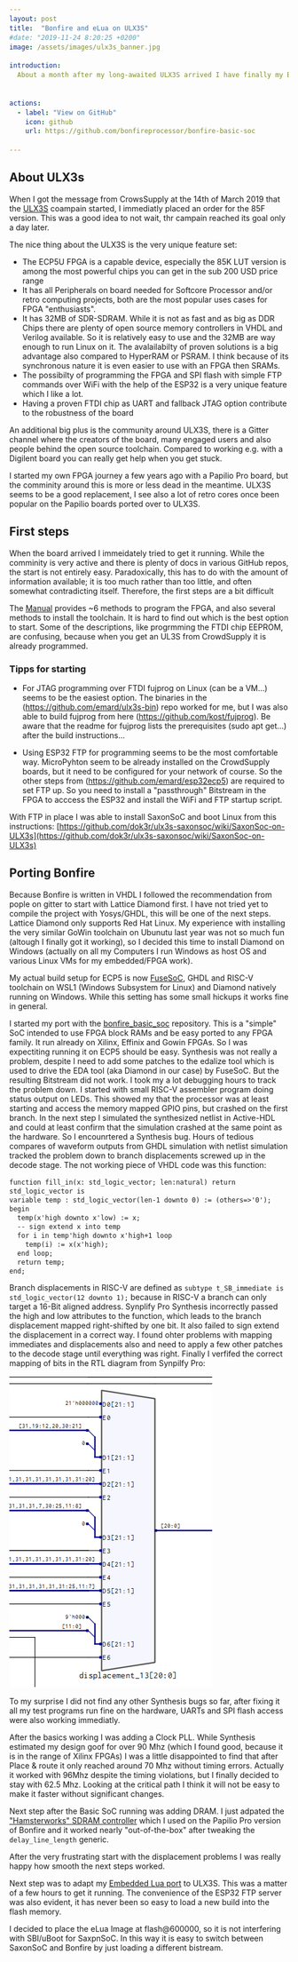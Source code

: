 ```yaml
---
layout: post
title:  "Bonfire and eLua on ULX3S"
#date: "2019-11-24 8:20:25 +0200"
image: /assets/images/ulx3s_banner.jpg

introduction:
  About a month after my long-awaited ULX3S arrived I have finally my Bonfire Project with embedded Lua running on the ULX3s.
  

actions:
  - label: "View on GitHub"
    icon: github
    url: https://github.com/bonfireprocessor/bonfire-basic-soc

---
```


## About ULX3s
When I got the message from CrowsSupply at the 14th of March 2019 that the [ULX3S](https://www.crowdsupply.com/radiona/ulx3s) coampain started, I immediatly placed an order for the 85F version. This was a good idea to not wait, thr campain reached its goal only a day later.

The nice thing about the ULX3S is the very unique feature set:
  * The ECP5U FPGA is a capable device, especially the 85K LUT version is among the most powerful chips you can get in the sub 200 USD price range
  * It has all Peripherals on board needed for Softcore Processor and/or retro computing projects, both are the most popular uses cases for FPGA "enthusiasts". 
  * It has 32MB of SDR-SDRAM.  While it is not as fast and as big as DDR Chips there are plenty of open source memory controllers in VHDL and Verilog available. So it is relatively easy to use and the 32MB are way enough to run Linux on it. The avalailabilty of proven solutions is a big advantage also compared to HyperRAM or PSRAM. I think because of its synchronous nature it is even easier to use with an FPGA then SRAMs.
  * The possibilty of programming the FPGA and SPI flash with simple FTP commands over WiFi with the help of the ESP32 is a very unique feature which I like a lot. 
  * Having a proven FTDI chip as UART and fallback JTAG option contribute to the robustness of the board

An additional big plus is the community around ULX3S, there is a Gitter channel where the creators of the board, many engaged users and also people behind the open source toolchain. Compared to working e.g. with a Digilent board you can really get help when you get stuck.

I started my own FPGA journey a few years ago with a Papilio Pro board, but the comminity around this is more or less dead in the meantime. ULX3S seems to be a good replacement, I see also a lot of retro cores once been popular on the Papilio boards ported over to ULX3S.

## First steps
When the board arrived I immeidately tried to get it running. While the comminity is very active and there is plenty of docs in various GitHub repos, the start is not entirely easy. 
Paradoxically, this has to do with the amount of information available; it is too much rather than too little, and often somewhat contradicting itself. Therefore, the first steps are a bit difficult

The [Manual](https://github.com/emard/ulx3s/blob/master/doc/MANUAL.md) provides ~6 methods to program the FPGA, and also several methods to install the toolchain. It is hard to find out which is the best option to start. 
Some of the descriptions, like progrmming the FTDI chip EEPROM, are confusing, because when you get an UL3S from CrowdSupply it is already programmed.

### Tipps for starting
* For JTAG programming over FTDI fujprog on Linux (can be a VM...) seems to be the easiest option. The binaries in the (https://github.com/emard/ulx3s-bin) repo worked for me, but I was also able to build fujprog from here (https://github.com/kost/fujprog). Be aware that the readme for fujprog lists the prerequisites (sudo apt get...) after the build instructions...

* Using ESP32 FTP for programming seems to be the most comfortable way. MicroPyhton seem to be already installed on the CrowdSupply boards, but it need to be configured for your network of course. So the other steps from (https://github.com/emard/esp32ecp5) are required to set FTP up. So you need to install a "passthrough" Bitstream in the FPGA to acccess the ESP32 and install the WiFi and FTP startup script. 


With FTP in place I was able to install SaxonSoC and boot Linux from this instructions: [https://github.com/dok3r/ulx3s-saxonsoc/wiki/SaxonSoc-on-ULX3s](https://github.com/dok3r/ulx3s-saxonsoc/wiki/SaxonSoc-on-ULX3s)

## Porting Bonfire

Because Bonfire is written in VHDL I followed the recommendation from pople on gitter to start with Lattice Diamond first. I have not tried yet to compile the project with Yosys/GHDL, this will be one of the next steps. Lattice Diamond only supports Red Hat Linux. My experience with installing the very similar GoWin toolchain on Ubunutu last year was not so much fun (altough I finally got it working), so I decided this time to install Diamond on Windows (actually on all my Computers I run Windows as host OS and various Linux VMs for my embedded/FPGA work). 

My actual build setup for ECP5 is now [FuseSoC](https://fusesoc.readthedocs.io/en/rtd/fusesoc.html), GHDL and RISC-V toolchain on WSL1 (Windows Subsystem for Linux) and Diamond natively running on Windows. While this setting has some small hickups it works fine in general. 

I started my port with the [bonfire_basic_soc](https://github.com/bonfireprocessor/bonfire-basic-soc) repository. This is a "simple" SoC intended to use FPGA block RAMs and be easy ported to any FPGA family. It run already on Xilinx, Effinix and Gowin FPGAs. So I was expectiting running it on ECP5 should be easy. Synthesis was not really a problem, despite I need to add some patches to the edalize tool which is used to drive the EDA tool (aka Diamond in our case) by FuseSoC.
But the resulting Bitstream did not work. 
I took my a lot debugging hours to track the problem down. I started with small RISC-V assembler program doing status output on LEDs. This showed my that the processor was at least starting and access the memory mapped GPIO pins, but crashed on the first branch. In the next step I simulated the synthesized netlist in Active-HDL and could at least confirm that the simulation crashed at the same point as the hardware. So I encounrtered a Synthesis bug. 
Hours of tedious compares of waveform outputs from GHDL simulation with netlist simulation tracked the problem down to branch displacements screwed up in the decode stage. 
The not working piece of VHDL code was this function:
```
function fill_in(x: std_logic_vector; len:natural) return std_logic_vector is
variable temp : std_logic_vector(len-1 downto 0) := (others=>'0');
begin
  temp(x'high downto x'low) := x;
  -- sign extend x into temp
  for i in temp'high downto x'high+1 loop
    temp(i) := x(x'high);
  end loop;
  return temp;
end;
```
Branch displacements in RISC-V are defined as `subtype t_SB_immediate is std_logic_vector(12 downto 1);` because in RISC-V a branch can only target a 16-Bit aligned address. Synplify Pro Synthesis incorrectly passed the high and low attributes to the function, which leads to the branch displacement mapped right-shifted by one bit. 
It also failed to sign extend the displacement in a correct way. 
I found ohter problems with mapping immediates and displacements also and need to apply a few other patches to the decode stage until everything was right. Finally I verfifed the correct mapping of bits in the RTL diagram from Synpilfy Pro:

![MUX](/assets/images/disp_mux.png)

To my surprise I did not find any other Synthesis bugs so far, after fixing it all my test programs run fine on the hardware, UARTs and SPI flash access were also working immediatly. 

After the basics working I was adding a Clock PLL. While Synthesis estimated my design goof for over 90 Mhz (which I found good, because it is in the range of Xilinx FPGAs) I was a little disappointed to find that after Place & route it only reached around 70 Mhz without timing errors. Actually it worked with 96Mhz despite the timing violations, but I finally decided to stay with 62.5 Mhz. Looking at the critical path I think it will not be easy to make it faster without significant changes. 

Next step after the Basic SoC running was adding DRAM. I just adpated the ["Hamsterworks" SDRAM controller](https://github.com/bonfireprocessor/bonfire-basic-soc/blob/master/sdram/SDRAM_Controller.vhd) which I used on the Papilio Pro version of Bonfire and it worked nearly "out-of-the-box" after tweaking the `delay_line_length` generic.

After the very frustrating start with the displacement problems I was really happy how smooth the next steps worked. 

Next step was to adapt my [Embedded Lua port](https://github.com/ThomasHornschuh/elua) to ULX3S. This was a matter of a few hours to get it running. The convenience of the ESP32 FTP server was also evident, it has never been so easy to load a new build into the flash memory.

I decided to place the eLua Image at flash@600000, so it is not interfering with SBI/uBoot for SaxpnSoC. In this way it is easy to switch between SaxonSoC and Bonfire by just loading a different bistream. 
